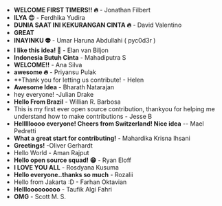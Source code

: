 * **WELCOME FIRST TIMERS!! :fire:** - Jonathan Filbert
* **ILYA :heart_eyes:** - Ferdhika Yudira
* **DUNIA SAAT INI KEKURANGAN CINTA :fire:** - David Valentino
* **GREAT**
* **INAYINKU :alien:** - Umar Haruna Abdullahi ( pyc0d3r )
* **I like this idea! :tada:** - Elan van Biljon
* **Indonesia Butuh Cinta** - Mahadiputra S
* **WELCOME!!** - Ana Silva
* **awesome :fire:** - Priyansu Pulak
* **Thank you for letting us contribute! - Helen
* **Awesome Idea** - Bharath Natarajan
* hey everyone! -Julian Drake 
* **Hello From Brazil** - Willian R. Barbosa
* This is my first ever open source contribution, thankyou for helping me understand how to make contributions - Jesse B
* **Hellllloooo everyone! Cheers from Switzerland! Nice idea** -- Mael Pedretti
* **What a great start for contributing!** - Mahardika Krisna Ihsani
* **Greetings!** -Oliver Gerhardt
* Hello World - Aman Rajput
* **Hello open source squad! :grin:** - Ryan Eloff 
* **I LOVE YOU ALL** - Rosdyana Kusuma
* **Hello everyone..thanks so much** - Rozalii 
* Hello from Jakarta :D - Farhan Oktavian
* **Helllooooooooo** - Taufik Algi Fahri
* **OMG** - Scott M. S.
